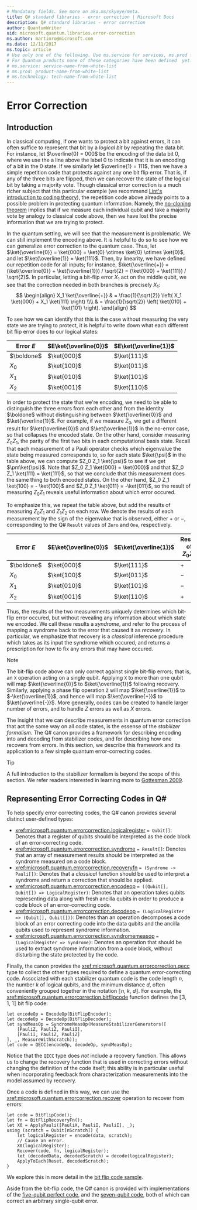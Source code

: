 ```yaml
---
# Mandatory fields. See more on aka.ms/skyeye/meta.
title: Q# standard libraries - error correction | Microsoft Docs
description: Q# standard libraries - error correction
author: QuantumWriter
uid: microsoft.quantum.libraries.error-correction
ms.author: martinro@microsoft.com 
ms.date: 12/11/2017
ms.topic: article
# Use only one of the following. Use ms.service for services, ms.prod for on-prem. Remove the # before the relevant field.
# For Quantum products none of these categories have been defined  yet.
# ms.service: service-name-from-white-list
# ms.prod: product-name-from-white-list
# ms.technology: tech-name-from-white-list
---
```


# Error Correction #

## Introduction ##

In classical computing, if one wants to protect a bit against errors, it can often suffice to represent that bit by a *logical bit* by repeating the data bit.
For instance, let $\overline{0} = 000$ be the encoding of the data bit 0, where we use the a line above the label 0 to indicate that it is an encoding of a bit in the 0 state.
If we similarly let $\overline{1} = 111$, then we have a simple repetition code that protects against any one bit flip error.
That is, if any of the three bits are flipped, then we can recover the state of the logical bit by taking a majority vote.
Though classical error correction is a much richer subject that this particular example (we recommend [Lint's introduction to coding theory](https://www.springer.com/us/book/9783540641339)), the repetition code above already points to a possible problem in protecting quantum information.
Namely, the [no-cloning theorem](xref:microsoft.quantum.concepts.pauli#the-no-cloning-theorem) implies that if we measure each individual qubit and take a majority vote by analogy to classical code above, then we have lost the precise information that we are trying to protect.

In the quantum setting, we will see that the measurement is problematic. We can still implement the encoding above.
It is helpful to do so to see how we can generalize error correction to the quantum case.
Thus, let $\ket{\overline{0}} = \ket{000} = \ket{0} \otimes \ket{0} \otimes \ket{0}$, and let $\ket{\overline{1}} = \ket{111}$.
Then, by linearity, we have defined our repetition code for all inputs; for instance, $\ket{\overline{+}} = (\ket{\overline{0}} + \ket{\overline{1}}) / \sqrt{2} = (\ket{000} + \ket{111}) / \sqrt{2}$.
In particular, letting a bit-flip error $X_1$ act on the middle qubit, we see that the correction needed in both branches is precisely $X_1$:
$$
\begin{align}
    X_1 \ket{\overline{+}} & = \frac{1}{\sqrt{2}} \left(
        X_1 \ket{000} + X_1 \ket{111}
    \right) \\\\
    & = \frac{1}{\sqrt{2}} \left(
        \ket{010} + \ket{101}
    \right).
\end{align}
$$

To see how we can identify that this is the case without measuring the very state we are trying to protect, it is helpful to write down what each different bit flip error does to our logical states:

| Error $E$ | $E\ket{\overline{0}}$ | $E\ket{\overline{1}}$ |
| --- | --- | --- |
| $\boldone$ | $\ket{000}$ | $\ket{111}$ |
| $X_0$ | $\ket{100}$ | $\ket{011}$ |
| $X_1$ | $\ket{010}$ | $\ket{101}$ |
| $X_2$ | $\ket{001}$ | $\ket{110}$ |

In order to protect the state that we're encoding, we need to be able to distinguish the three errors from each other and from the identity $\boldone$ without distinguishing between $\ket{\overline{0}}$ and $\ket{\overline{1}}$.
For example, if we measure $Z_0$, we get a different result for $\ket{\overline{0}}$ and $\ket{\overline{1}}$ in the no-error case, so that collapses the encoded state.
On the other hand, consider measuring $Z_0 Z_1$, the parity of the first two bits in each computational basis state.
Recall that each measurement of a Pauli operator checks which eigenvalue  the state being measured corresponds to, so for each state $\ket{\psi}$ in the table above, we can compute $Z_0 Z_1 \ket{\psi}$ to see if we get $\pm\ket{\psi}$.
Note that $Z_0 Z_1 \ket{000} = \ket{000}$ and that $Z_0 Z_1 \ket{111} = \ket{111}$, so that we conclude that this measurement does the same thing to both encoded states.
On the other hand, $Z_0 Z_1 \ket{100} = - \ket{100}$ and $Z_0 Z_1 \ket{011} = -\ket{011}$, so the result of measuring $Z_0 Z_1$ reveals useful information about which error occured.

To emphasize this, we repeat the table above, but add the results of measuring $Z_0 Z_1$ and $Z_1 Z_2$ on each row.
We denote the results of each measurement by the sign of the eigenvalue that is observed, either $+$ or $-$, corresponding to the Q# `Result` values of `Zero` and `One`, respectively.

| Error $E$ | $E\ket{\overline{0}}$ | $E\ket{\overline{1}}$ | Result of $Z_0 Z_1$ | Result of $Z_1 Z_2$ |
| --- | --- | --- | --- | --- |
| $\boldone$ | $\ket{000}$ | $\ket{111}$ | $+$ | $+$ |
| $X_0$ | $\ket{100}$ | $\ket{011}$ | $-$ | $+$ |
| $X_1$ | $\ket{010}$ | $\ket{101}$ | $-$ | $-$ |
| $X_2$ | $\ket{001}$ | $\ket{110}$ | $+$ | $-$ |

Thus, the results of the two measurements uniquely determines which bit-flip error occured, but without revealing any information about which state we encoded.
We call these results a *syndrome*, and refer to the process of mapping a syndrome back to the error that caused it as *recovery*.
In particular, we emphasize that recovery is a *classical* inference procedure which takes as its input the syndrome which occured, and returns a prescription for how to fix any errors that may have occured.

> [!NOTE]
> The bit-flip code above can only correct against single bit-flip errors; that is, an `X` operation acting on a single qubit.
> Applying `X` to more than one qubit will map $\ket{\overline{0}}$ to $\ket{\overline{1}}$ following recovery.
> Similarly, applying a phase flip operation `Z` will map $\ket{\overline{1}}$ to $-\ket{\overline{1}}$, and hence will map $\ket{\overline{+}}$ to $\ket{\overline{-}}$.
> More generally, codes can be created to handle larger number of errors, and to handle $Z$ errors as well as $X$ errors.

The insight that we can describe measurements in quantum error correction that act the same way on all code states, is the essense of the *stabilizer formalism*.
The Q# canon provides a framework for describing encoding into and decoding from stabilizer codes, and for describing how one recovers from errors.
In this section, we describe this framework and its application to a few simple quantum error-correcting codes.

> [!TIP]
> A full introduction to the stabilizer formalism is beyond the scope of this section.
> We refer readers interested in learning more to [Gottesman 2009](https://arxiv.org/abs/0904.2557).

## Representing Error Correcting Codes in Q# ##

To help specify error correcting codes, the Q# canon provides several distinct user-defined types:

- <xref:microsoft.quantum.errorcorrection.logicalregister> `= Qubit[]`: Denotes that a register of qubits should be interpreted as the code block of an error-correcting code.
- <xref:microsoft.quantum.errorcorrection.syndrome> `= Result[]`: Denotes that an array of measurement results should be interpreted as the syndrome measured on a code block.
- <xref:microsoft.quantum.errorcorrection.recoveryfn> `= (Syndrome -> Pauli[])`: Denotes that a *classical* function should be used to interpret a syndrome and return a correction that should be applied.
- <xref:microsoft.quantum.errorcorrection.encodeop> `= ((Qubit[], Qubit[]) => LogicalRegister)`: Denotes that an operation takes qubits representing data along with fresh ancilla qubits in order to produce a code block of an error-correcting code.
- <xref:microsoft.quantum.errorcorrection.decodeop> `= (LogicalRegister => (Qubit[], Qubit[]))`: Denotes than an operation decomposes a code block of an error correcting code into the data qubits and the ancilla qubits used to represent syndrome information.
- <xref:microsoft.quantum.errorcorrection.syndromemeasop> `= (LogicalRegister => Syndrome)`: Denotes an operation that should be used to extract syndrome information from a code block, without disturbing the state protected by the code.

Finally, the canon provides the <xref:microsoft.quantum.errorcorrection.qecc> type to collect the other types required to define a quantum error-correcting code. Associated with each stabilizer quantum code is the code length $n$, the number $k$ of logical qubits, and the minimum distance $d$, often conveniently grouped together in the notation ⟦$n$, $k$, $d$⟧. For example, the <xref:microsoft.quantum.errorcorrection.bitflipcode> function defines the ⟦3, 1, 1⟧ bit flip code:

```qsharp
let encodeOp = EncodeOp(BitFlipEncoder);
let decodeOp = DecodeOp(BitFlipDecoder);
let syndMeasOp = SyndromeMeasOp(MeasureStabilizerGenerators([
    [PauliZ, PauliZ, PauliI],
    [PauliI, PauliZ, PauliZ]
], _, MeasureWithScratch));
let code = QECC(encodeOp, decodeOp, syndMeasOp);
```

Notice that the `QECC` type does *not* include a recovery function.
This allows us to change the recovery function that is used in correcting errors without changing the definition of the code itself; this ability is in particular useful when incorporating feedback from characterization measurements into the model assumed by recovery.

Once a code is defined in this way, we can use the <xref:microsoft.quantum.errorcorrection.recover> operation to recover from errors:

```qsharp
let code = BitFlipCode();
let fn = BitFlipRecoveryFn();
let X0 = ApplyPauli([PauliX, PauliI, PauliI], _);
using (scratch = Qubit[nScratch]) {
    let logicalRegister = encode(data, scratch);
    // Cause an error.
    X0(logicalRegister);
    Recover(code, fn, logicalRegister);
    let (decodedData, decodedScratch) = decode(logicalRegister);
    ApplyToEach(Reset, decodedScratch);
}
```

We explore this in more detail in the [bit flip code sample](https://github.com/Microsoft/Quantum/tree/master/Samples/src/BitFlipCode).

Aside from the bit-flip code, the Q# canon is provided with implementations of the [five-qubit perfect code](https://arxiv.org/abs/1305.08), and the [seven-qubit code](https://arxiv.org/abs/quant-ph/9705052), both of which can correct an arbitrary single-qubit error.

